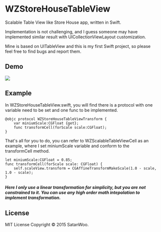 # WZStoreHouseTableView
Scalable Table View like Store House app, written in Swift.

Implementation is not challenging, and I guess someone may have implemented similar result with UICollectionViewLayout customization.

Mine is based on UITableView and this is my first Swift project, so please feel free to find bugs and report them.

## Demo
<img src = "http://xuntaimage.qiniudn.com/WZStoreHouseTableView.gif">

## Example 
In WZStoreHouseTableView.swift, you will find there is a protocol with one variable need to be set and one func to be implemented.

    @objc protocol WZStoreHouseTableViewTransform {
        var miniumScale:CGFloat {get};
        func transformCell(forScale scale:CGFloat);
    }


That's all for you to do, you can refer to WZScalableTableViewCell as an example, where I set miniumScale variable and conform to the transformCell method.
  
    let miniumScale:CGFloat = 0.85;
    func transformCell(forScale scale: CGFloat) {
        self.scaleView.transform = CGAffineTransformMakeScale(1.0 - scale, 1.0 - scale);
    }

##### Here I only use a linear transformation for simplicity, but you are not constrained to it. You can use any high order math intepolation to implement transformation.

## License
MIT License
Copyright © 2015 SatanWoo.
